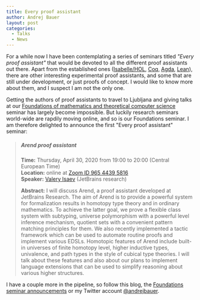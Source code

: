 ```yaml
---
title: Every proof assistant
author: Andrej Bauer
layout: post
categories:
  - Talks
  - News
---
```


For a while now I have been contemplating a series of seminars titled *"Every
proof assistant"* that would be devoted to all the different proof assistants
out there. Apart from the established ones
([Isabelle/HOL](https://isabelle.in.tum.de), [Coq](https://coq.inria.fr),
[Agda](https://wiki.portal.chalmers.se/agda/pmwiki.php),
[Lean](https://leanprover.github.io)), there are other interesting experimental
proof assistants, and some that are still under development, or just proofs of
concept. I would like to know more about them, and I suspect I am not the only
one.

<!--more-->

Getting the authors of proof assistants to travel to Ljubljana and giving talks
at our [Foundations of mathematics and theoretical computer
science](https://www.fmf.uni-lj.si/si/obvestila/agregator/seminar-temelji/)
seminar has largely become impossible. But luckily research seminars world-wide
are rapdily moving online, and so is our Foundations seminar. I am therefore
delighted to announce the first "Every proof assistant" seminar:

> ##### Arend proof assistant
> **Time:** Thursday, April 30, 2020 from 19:00 to 20:00 (Central European Time)  
> **Location:** online at [Zoom ID 965 4439 5816](https://zoom.us/j/96544395816)  
> **Speaker:** [Valery Isaev](https://research.jetbrains.org/researchers/valis) (JetBrains research)
>
> **Abstract:** I will discuss Arend, a proof assistant developed at JetBrains
> Research. The aim of Arend is to provide a powerful system for formalization
> results in homotopy type theory and in ordinary mathematics. To achieve the
> latter goal, we prove a flexible class system with subtyping, universe
> polymorphism with a powerful level inference mechanism, quotient sets with a
> convenient pattern matching principles for them. We also recently implemented
> a tactic framework which can be used to automate routine proofs and implement
> various EDSLs. Homotopic features of Arend include built-in universes of
> finite homotopy level, higher inductive types, univalence, and path types in
> the style of cubical type theories. I will talk about these features and also
> about our plans to implement language extensions that can be used to simplify
> reasoning about various higher structures.

I have a couple more in the pipeline, so follow this blog, the [Foundations seminar announcements](https://www.fmf.uni-lj.si/si/obvestila/agregator/seminar-temelji/) or my Twitter account [@andrejbauer](https://twitter.com/andrejbauer).
